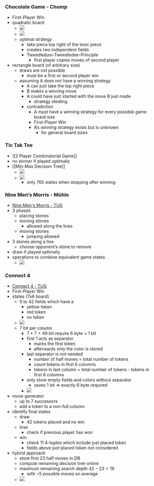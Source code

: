 ### Chocolate Game - Chomp
+ First-Player Win
+ quadratic board
	+ ![](Pasted%20image%2020231004122109.png)
	+ ![](Pasted%20image%2020231004122004.png)
	+ optimal strategy
		+ take piece top right of the toxic piece
		+ creates two independent fields
		+ Tweedledum-Tweedledee-Principle
			+ first player copies moves of second player
+ rectangle board (of arbitrary size)
	+ draws are not possible
		+ must be a first or second player win
	+ assuming A does not have a winning strategy
		+ A can just take the top right piece
		+ B makes a winning move
		+ A could have just started with the move B just made
			+ strategy stealing
		+ contradiction
			+ A must have a winning strategy for every possible game board size
			+ First-Player Win
			+ A’s winning strategy exists but is unknown
				+ for general board sizes
				
### Tic Tak Toe
+ [[2 Player Combinatorial Game]]
+ no winner if played optimally
+ [[Min-Max Decision Tree]]
	+ ![](Pasted%20image%2020231004154541.png)
	+ ![](Pasted%20image%2020231004155224.png)
		+ only 765 states when stopping after winning

### Nine Men’s Morris - Mühle
+ [Nine Men's Morris - TUG](http://ninemensmorris.ist.tugraz.at:8080/)
+ 3 phases
	+ placing stones
	+ moving stones 
		+ allowed along the lines
	+ moving stones 
		+ jumping allowed
+ 3 stones along a line
	+ choose opponent’s stone to remove
+ draw if played optimally
+ operations to combine equivalent game states
	+ ![](Pasted%20image%2020231004161837.png)

### Connect 4
+ [Connect 4 - TUG](http://connect4.ist.tugraz.at:8080/)
+ First-Player Win
+ states (7x6 board)
	+ 0 to 42 fields which have a
		+ yellow token
		+ red token
		+ no token
	+ ![](Pasted%20image%2020231005145505.png)
	+ 7 bit per column
		+ $7*7=49$ bit require 6 byte + 1 bit  
		+ first 1 acts as separator 
			+ marks the first token
			+ afterwards only the color is stored
		+ last separator is not needed
			+ number of half moves = total number of tokens
			+ count tokens in first 6 columns
			+ tokens in last column = total number of tokens - tokens in first 6 columns
		+ only store empty fields and colors without separator
			+ saves 1 bit $\Rightarrow$ exactly 6 byte required
		+ ![](Pasted%20image%2020231005150058.png)
+ move generator
	+ up to 7 successors
	+ add a token to a non-full column
+ identify final states
	+ draw
		+ 42 tokens placed and no win
	+ lose
		+ check if previous player has won
	+ win
		+ check 11 4-tuples which include just placed token
		+ fields above just placed token not considered
+ hybrid approach
	+ store first 23 half moves in DB
	+ compute remaining decision tree online
	+ maximum remaining search depth $42 - 23 = 19$
		+ with ~$5$ possible moves on average
	+ ![](Pasted%20image%2020231005154159.png)


